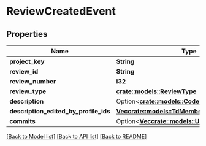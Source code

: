# ReviewCreatedEvent

## Properties

Name | Type | Description | Notes
------------ | ------------- | ------------- | -------------
**project_key** | **String** |  | 
**review_id** | **String** |  | 
**review_number** | **i32** |  | 
**review_type** | [**crate::models::ReviewType**](ReviewType.md) |  | 
**description** | Option<[**crate::models::CodeReviewDescription**](CodeReviewDescription.md)> |  | [optional]
**description_edited_by_profile_ids** | [**Vec<crate::models::TdMemberProfile>**](TD_MemberProfile.md) |  | 
**commits** | Option<[**Vec<crate::models::UnfurlDetailsCommit>**](UnfurlDetailsCommit.md)> |  | [optional]

[[Back to Model list]](../README.md#documentation-for-models) [[Back to API list]](../README.md#documentation-for-api-endpoints) [[Back to README]](../README.md)


